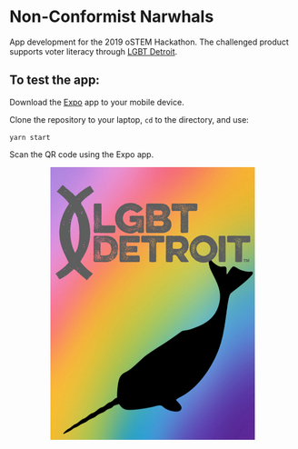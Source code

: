 # Non-Conformist Narwhals

App development for the 2019 oSTEM Hackathon. 
The challenged product supports voter literacy through [LGBT Detroit](https://www.lgbtdetroit.org/).

## To test the app:
Download the [Expo](https://expo.io/) app to your mobile device.

Clone the repository to your laptop, `cd` to the directory, and use:
```
yarn start
```

Scan the QR code using the Expo app.


<p align="center">
  <img src="./images/LGBT_DETROIT_narwalls_960_720.png" width="360" height="480">
</p>

